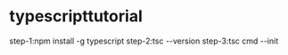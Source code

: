 # typescripttutorial
step-1:npm install -g typescript
step-2:tsc --version
step-3:tsc cmd --init




